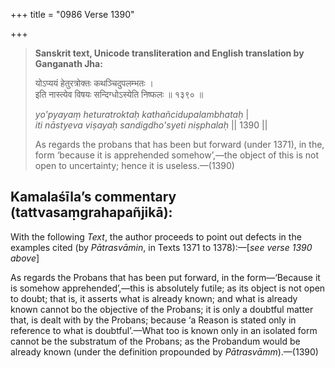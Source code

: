 +++
title = "0986 Verse 1390"

+++
> **Sanskrit text, Unicode transliteration and English translation by Ganganath Jha:** 
>
> योऽप्ययं हेतुरत्रोक्तः कथञ्चिदुपलम्भतः ।  
> इति नास्त्येव विषयः सन्दिग्धोऽस्येति निष्फलः ॥ १३९० ॥ 
>
> *yo'pyayaṃ heturatroktaḥ kathañcidupalambhataḥ* \|  
> *iti nāstyeva viṣayaḥ sandigdho'syeti niṣphalaḥ* \|\| 1390 \|\| 
>
> As regards the probans that has been but forward (under 1371), in the, form ‘because it is apprehended somehow’,—the object of this is not open to uncertainty; hence it is useless.—(1390)



## Kamalaśīla’s commentary (tattvasaṃgrahapañjikā):

With the following *Text*, the author proceeds to point out defects in the examples cited (by *Pātrasvāmin*, in Texts 1371 to 1378):—[*see verse 1390 above*]

As regards the Probans that has been put forward, in the form—‘Because it is somehow apprehended’,—this is absolutely futile; as its object is not open to doubt; that is, it asserts what is already known; and what is already known cannot bo the objective of the Probans; it is only a doubtful matter that, is dealt with by the Probans; because ‘a Reason is stated only in reference to what is doubtful’.—What too is known only in an isolated form cannot be the substratum of the Probans; as the Probandum would be already known (under the definition propounded by *Pātrasvāmm*).—(1390)


